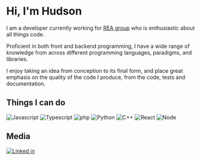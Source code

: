 # Hi, I'm Hudson

I am a developer currently working for [REA group](https://www.rea-group.com/) who is enthusiastic about all things code.

Proficient in both front and backend programming, I have a wide range of knowledge from across different programming languages, paradigms, and libraries.

I enjoy taking an idea from conception to its final form, and place great emphasis on the quality of the code I produce, from the code, tests and documentation.

## Things I can do

![Javascript](https://img.shields.io/static/v1?label=%20&message=Javascript&color=edd926&style=for-the-badge&logo=javascript&logoColor=white)
![Typescript](https://img.shields.io/static/v1?label=%20&message=Typescript&color=007acc&style=for-the-badge&logo=typescript&logoColor=white)
![php](https://img.shields.io/static/v1?label=%20&message=PHP&color=7579aa&style=for-the-badge&logo=php&logoColor=white)
![Python](https://img.shields.io/static/v1?label=%20&message=Python&color=f2cd5b&style=for-the-badge&logo=python&logoColor=white)
![C++](https://img.shields.io/static/v1?label=%20&message=C%2B%2B&color=6587b9&style=for-the-badge&logo=c%2B%2B&logoColor=white)
![React](https://img.shields.io/static/v1?label=%20&message=react&color=5ed1f3&style=for-the-badge&logo=react&logoColor=white)
![Node](https://img.shields.io/static/v1?label=%20&message=node.js&color=779f62&style=for-the-badge&logo=node.js&logoColor=white)

## Media

[![Linked in](https://img.shields.io/badge/linkedin-%230077B5.svg?&style=for-the-badge&logo=linkedin&logoColor=white)](https://www.linkedin.com/in/hudson-cassidy/)
